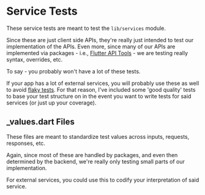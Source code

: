 # Service Tests

These service tests are meant to test the `lib/services` module.

Since these are just client side APIs, they're really just intended to test our implementation of
the APIs. Even more, since many of our APIs are implemented via packages -
i.e., [Flutter API Tools](https://github.com/dan1229/flutter_api_services/) - we are testing really
syntax, overrides, etc.

To say - you probably won't have a lot of these tests.

If your app has a lot of external services, you will probably use these as well to
avoid [flaky tests](https://www.jetbrains.com/teamcity/ci-cd-guide/concepts/flaky-tests/). For that
reason, I've included some 'good quality' tests to base your test structure on in the event you want
to write tests for said services (or just up your coverage).

## _values.dart Files

These files are meant to standardize test values across inputs, requests, responses, etc.

Again, since most of these are handled by packages, and even then determined by the backend, we're
really only testing small parts of our implementation.

For external services, you could use this to codify your interpretation of said service.